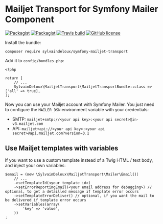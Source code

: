 Mailjet Transport for Symfony Mailer Component
==============================================

[![Packagist](https://img.shields.io/packagist/v/sylvaindeloux/symfony-mailjet-transport.svg)](https://packagist.org/packages/sylvaindeloux/symfony-mailjet-transport)
[![Packagist](https://img.shields.io/packagist/dt/sylvaindeloux/symfony-mailjet-transport.svg)](https://packagist.org/packages/sylvaindeloux/symfony-mailjet-transport)
[![Travis build](https://img.shields.io/travis/sylvaindeloux/symfony-mailjet-transport.svg)](https://travis-ci.org/github/sylvaindeloux/symfony-mailjet-transport)
[![GitHub license](https://img.shields.io/badge/license-MIT-blue.svg)](https://github.com/sylvaindeloux/symfony-mailjet-transport/blob/master/LICENSE.md)

Install the bundle:

    composer require sylvaindeloux/symfony-mailjet-transport

Add it to `config/bundles.php`:

    <?php

    return [
        // ...
        SylvainDeloux\MailjetTransport\MailjetTransportBundle::class => ['all' => true],
    ];

Now you can use your Mailjet account with Symfony Mailer. You just need to configure the `MAILER_DSN` environment variable with your credentials:

* SMTP: `mailjet+smtp://<your api key>:<your api secret>@in-v3.mailjet.com`
* API: `mailjet+api://<your api key>:<your api secret>@api.mailjet.com?version=3.1`

Use Mailjet templates with variables
------------------------------------

If you want to use a custom template instead of a Twig HTML / text body, and inject your own variables:

    $email = (new \SylvainDeloux\MailjetTransport\Mailer\Email())
        // ...
        ->setTemplateId(<your template id>)
        ->setErrorReportingEmail(<your email address for debugging>) // optional, to get a detailled message if template error occurs
        ->setTemplateErrorDeliver() // optional, if you want the mail to be delivered if template error occurs
        ->setVariables(array(
            'key' => 'value',
        ))
    ;
